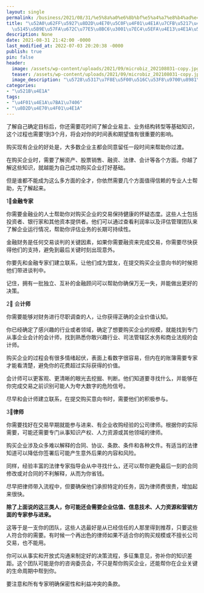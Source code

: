 ```yaml
---
layout: single
permalink: /business/2021/08/31/%e5%8a%a0%e6%8b%bf%e5%a4%a7%e8%b4%ad%e4%b9%b0%e5%b0%8f%e4%bc%81%e4%b8%9a%e7%b3%bb%e5%88%97%e4%b9%8b%e4%ba%8c%ef%bc%9a%e5%85%85%e5%ae%9e%e5%9f%ba%e6%9c%ac%e7%9f%a5%e8%af%86%e3%80%81%e7%bb%84%e5%bb%ba/
title: "\u52A0\u62FF\u5927\u8D2D\u4E70\u5C0F\u4F01\u4E1A\u7CFB\u5217\u4E4B\u4E8C\uFF1A\
  \u5145\u5B9E\u57FA\u672C\u77E5\u8BC6\u3001\u7EC4\u5EFA\u4E13\u4E1A\u56E2\u961F"
description: None
date: 2021-08-31 21:42:00 -0000
last_modified_at: 2022-07-03 20:20:38 -0000
publish: true
pin: false
header:
  image: /assets/wp-content/uploads/2021/09/microbiz_202108031-copy.jpg
  teaser: /assets/wp-content/uploads/2021/09/microbiz_202108031-copy.jpg
  image_description: "\u5728\u5317\u7F8E\u5F00\u516C\u53F8\u9700\u8981\u6253\u9020\u81EA\u5DF1\u7684"
categories:
- "\u521B\u4E1A"
tags:
- "\u4F01\u4E1A\u7BA1\u7406"
- "\u8D2D\u4E70\u4F01\u4E1A"
---
```

了解自己确定目标后，你还需要花时间了解企业易主、业务结构转型等基础知识，这个过程也需要1到3个月，将会对你的时间表和期望值有很重要的影响。

购买现有企业的好处是，大多数企业主都会同意留任一段时间来帮助你过渡。

在购买企业时，需要了解资产、股票销售、融资、法律、会计等各个方面。你越了解这些知识，就越能为自己成功购买企业打好基础。

但是谁都不能成为这么多方面的全才，你依然需要几个方面值得信赖的专业人士帮助，先了解起来。

1⃣️**金融专家**

你需要金融业的人士帮助你对购买企业的交易保持健康的怀疑态度。这些人士包括投资者、银行家和其他资本提供者。他们可以通过查看利润率以及评估管理团队来了解企业运行情况，帮助你评估业务的长期可持续性。

金融财务是任何交易谈判的关键因素，如果你需要融资来完成交易，你需要尽快获得他们的支持，避免到最后关键时刻出现意外。

你要先和金融专家们建立联系，让他们成为盟友，在提交购买企业意向书的时候把他们带进谈判中。

记住，拥有一批独立、互补的金融顾问可以帮助你确保万无一失，并能做出更好的决策。

2⃣️ 会**计师**

你需要能够对财务进行尽职调查的人，让你获得正确的企业价值认知。

你已经确定了感兴趣的行业或者领域，确定了想要购买企业的规模，就能找到专门从事企业会计的会计师，找到熟悉你敢兴趣行业、司法管辖区水务和商业法规的会计师。

购买企业的过程会有很多情绪起伏，表面上看数字很容易，但内在的账簿需要专家才能看清楚，避免你的花费超过实际获得的价值。

会计师可以更客观、更清晰的眼光去挖掘、判断。他们知道要寻找什么，并能够在你完成交易之前识别可能人为夸大数字的危险信号。

尽早和会计师建立联系，在提交购买意向书时，需要他们的积极参与。

3⃣️**律师**

你需要找好在交易早期就能参与进来、有企业收购经验的公司律师。根据你的实际需要，可能还需要专门从事知识产权、人力资源或其他领域的律师。

购买企业涉及众多难以解释的合同、协议、条款、条件和各种文件。有适当的法律知道可以降低你签署后可能产生意外后果的内容和风险。

同样，经验丰富的法律专家指导会从中寻找什么，还可以帮你避免最后一刻的合同修改或对合同的不利解释，从而为你省钱。

尽早把律师带入流程中，但要确保他们承担特定的任务，因为律师费很贵，增加起来很快。

**除了上面说的这三类人，你可能还会需要企业估值、信息技术、人力资源和营销方面的专家参与进来。**

这等于是一支你的团队，这些人选最好是从已经信任的人那里得到推荐，只要这些人符合你的需要。有时候一个再出色的律师如果不适合你的购买规模或不擅长公司交易，也不能用。

你可以从事实和开放式沟通来制定好的决策流程，多征集意见，弥补你的知识差距。这个团队可能是你的咨询委员会，不只是帮你购买企业，还能帮你在企业关键的生命周期中帮到你。

要注意和所有专家明确保密性和利益冲突的条款。
